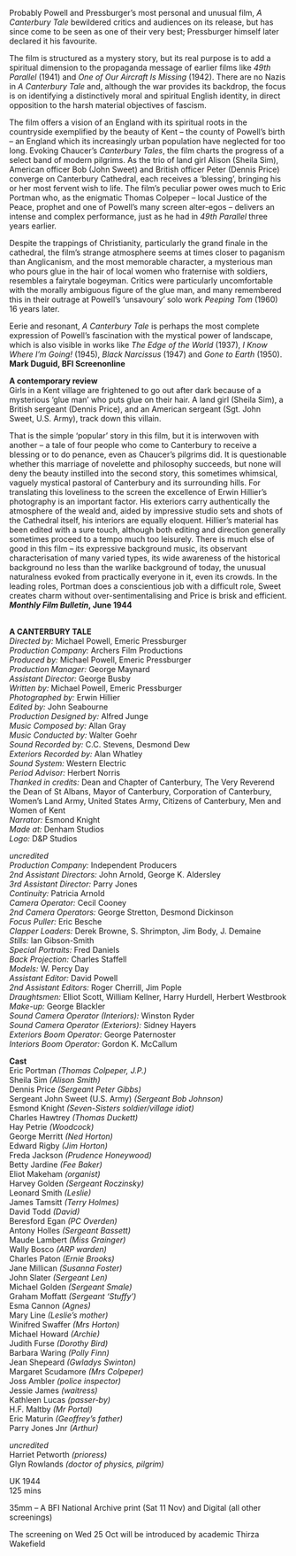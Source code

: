 
Probably Powell and Pressburger’s most personal and unusual film, _A Canterbury Tale_ bewildered critics and audiences on its release, but has since come to be seen as one of their very best; Pressburger himself later declared it his favourite.

The film is structured as a mystery story, but its real purpose is to add a spiritual dimension to the propaganda message of earlier films like _49th Parallel_ (1941) and _One of Our Aircraft Is Missing_ (1942). There are no Nazis in _A Canterbury Tale_ and, although the war provides its backdrop, the focus is on identifying a distinctively moral and spiritual English identity, in direct opposition to the harsh material objectives of fascism.

The film offers a vision of an England with its spiritual roots in the countryside exemplified by the beauty of Kent – the county of Powell’s birth – an England which its increasingly urban population have neglected for too long. Evoking Chaucer’s _Canterbury Tales_, the film charts the progress of a select band of modern pilgrims. As the trio of land girl Alison (Sheila Sim), American officer Bob (John Sweet) and British officer Peter (Dennis Price) converge on Canterbury Cathedral, each receives a ‘blessing’, bringing his or her most fervent wish to life. The film’s peculiar power owes much to Eric Portman who, as the enigmatic Thomas Colpeper – local Justice of the Peace, prophet and one of Powell’s many screen alter-egos – delivers an intense and complex performance, just as he had in _49th Parallel_ three years earlier.

Despite the trappings of Christianity, particularly the grand finale in the cathedral, the film’s strange atmosphere seems at times closer to paganism than Anglicanism, and the most memorable character, a mysterious man who pours glue in the hair of local women who fraternise with soldiers, resembles a fairytale bogeyman. Critics were particularly uncomfortable with the morally ambiguous figure of the glue man, and many remembered this in their outrage at Powell’s ‘unsavoury’ solo work _Peeping Tom_ (1960) 16 years later.

Eerie and resonant, _A Canterbury Tale_ is perhaps the most complete expression of Powell’s fascination with the mystical power of landscape, which is also visible in works like _The Edge of the World_ (1937), _I Know Where I’m Going!_ (1945), _Black Narcissus_ (1947) and _Gone to Earth_ (1950).  
**Mark Duguid, BFI Screenonline**

**A contemporary review**  
Girls in a Kent village are frightened to go out after dark because of a mysterious ‘glue man’ who puts glue on their hair. A land girl (Sheila Sim), a British sergeant (Dennis Price), and an American sergeant (Sgt. John Sweet, U.S. Army), track down this villain.

That is the simple ‘popular’ story in this film, but it is interwoven with another – a tale of four people who come to Canterbury to receive a blessing or to do penance, even as Chaucer’s pilgrims did. It is questionable whether this marriage of novelette and philosophy succeeds, but none will deny the beauty instilled into the second story, this sometimes whimsical, vaguely mystical pastoral of Canterbury and its surrounding hills. For translating this loveliness to the screen the excellence of Erwin Hillier’s photography is an important factor. His exteriors carry authentically the atmosphere of the weald and, aided by impressive studio sets and shots of the Cathedral itself, his interiors are equally eloquent. Hillier’s material has been edited with a sure touch, although both editing and direction generally sometimes proceed to a tempo much too leisurely. There is much else of good in this film – its expressive background music, its observant characterisation of many varied types, its wide awareness of the historical background no less than the warlike background of today, the unusual naturalness evoked from practically everyone in it, even its crowds. In the leading roles, Portman does a conscientious job with a difficult role, Sweet creates charm without over-sentimentalising and Price is brisk and efficient.  
**_Monthly Film Bulletin_, June 1944**
<br><br>

**A CANTERBURY TALE**<br>
_Directed by:_ Michael Powell, Emeric Pressburger<br>
_Production Company:_ Archers Film Productions<br>
_Produced by:_ Michael Powell, Emeric Pressburger<br>
_Production Manager:_ George Maynard<br>
_Assistant Director:_ George Busby<br>
_Written by:_ Michael Powell, Emeric Pressburger<br>
_Photographed by:_ Erwin Hillier<br>
_Edited by:_ John Seabourne<br>
_Production Designed by:_ Alfred Junge<br>
_Music Composed by:_ Allan Gray<br>
_Music Conducted by:_ Walter Goehr<br>
_Sound Recorded by:_ C.C. Stevens, Desmond Dew<br>
_Exteriors Recorded by:_ Alan Whatley<br>
_Sound System:_ Western Electric<br>
_Period Advisor:_ Herbert Norris<br>
_Thanked in credits:_ Dean and Chapter of Canterbury, The Very Reverend the Dean of St Albans, Mayor of Canterbury, Corporation of Canterbury, Women’s Land Army, United States Army, Citizens of Canterbury, Men and Women of Kent<br>
_Narrator:_ Esmond Knight<br>
_Made at:_ Denham Studios<br>
_Logo:_ D&P Studios<br>

_uncredited_<br>
_Production Company:_ Independent Producers<br>
_2nd Assistant Directors:_ John Arnold,  George K. Aldersley<br>
_3rd Assistant Director:_ Parry Jones<br>
_Continuity:_ Patricia Arnold<br>
_Camera Operator:_ Cecil Cooney<br>
_2nd Camera Operators:_ George Stretton,  Desmond Dickinson<br>
_Focus Puller:_ Eric Besche<br>
_Clapper Loaders:_ Derek Browne, S. Shrimpton,  Jim Body, J. Demaine<br>
_Stills:_ Ian Gibson-Smith<br>
_Special Portraits:_ Fred Daniels<br>
_Back Projection:_ Charles Staffell<br>
_Models:_ W. Percy Day<br>
_Assistant Editor:_ David Powell<br>
_2nd Assistant Editors:_ Roger Cherrill, Jim Pople<br>
_Draughtsmen:_ Elliot Scott, William Kellner,  Harry Hurdell, Herbert Westbrook<br>
_Make-up:_ George Blackler<br>
_Sound Camera Operator (Interiors):_ Winston Ryder<br>
_Sound Camera Operator (Exteriors):_ Sidney Hayers<br>
_Exteriors Boom Operator:_ George Paternoster<br>
_Interiors Boom Operator:_ Gordon K. McCallum<br>

**Cast**<br>
Eric Portman _(Thomas Colpeper, J.P.)_<br>
Sheila Sim _(Alison Smith)_<br>
Dennis Price _(Sergeant Peter Gibbs)_<br>
Sergeant John Sweet (U.S. Army)  _(Sergeant Bob Johnson)_<br>
Esmond Knight _(Seven-Sisters soldier/village idiot)_<br>
Charles Hawtrey _(Thomas Duckett)_<br>
Hay Petrie _(Woodcock)_<br>
George Merritt _(Ned Horton)_<br>
Edward Rigby _(Jim Horton)_<br>
Freda Jackson _(Prudence Honeywood)_<br>
Betty Jardine _(Fee Baker)_<br>
Eliot Makeham _(organist)_<br>
Harvey Golden _(Sergeant Roczinsky)_<br>
Leonard Smith _(Leslie)_<br>
James Tamsitt _(Terry Holmes)_<br>
David Todd _(David)_<br>
Beresford Egan _(PC Overden)_<br>
Antony Holles _(Sergeant Bassett)_<br>
Maude Lambert _(Miss Grainger)_<br>
Wally Bosco _(ARP warden)_<br>
Charles Paton _(Ernie Brooks)_<br>
Jane Millican _(Susanna Foster)_<br>
John Slater _(Sergeant Len)_<br>
Michael Golden _(Sergeant Smale)_<br>
Graham Moffatt _(Sergeant ‘Stuffy’)_<br>
Esma Cannon _(Agnes)_<br>
Mary Line _(Leslie’s mother)_<br>
Winifred Swaffer _(Mrs Horton)_<br>
Michael Howard _(Archie)_<br>
Judith Furse _(Dorothy Bird)_<br>
Barbara Waring _(Polly Finn)_<br>
Jean Shepeard _(Gwladys Swinton)_<br>
Margaret Scudamore _(Mrs Colpeper)_<br>
Joss Ambler _(police inspector)_<br>
Jessie James _(waitress)_<br>
Kathleen Lucas _(passer-by)_<br>
H.F. Maltby _(Mr Portal)_<br>
Eric Maturin _(Geoffrey’s father)_<br>
Parry Jones Jnr _(Arthur)_<br>

_uncredited_<br>
Harriet Petworth _(prioress)_<br>
Glyn Rowlands _(doctor of physics, pilgrim)_<br>

UK 1944<br>
125 mins

35mm – A BFI National Archive print (Sat 11 Nov) and Digital (all other screenings)

The screening on Wed 25 Oct will be introduced  by academic Thirza Wakefield<br>
<br>
<!--stackedit_data:
eyJoaXN0b3J5IjpbMTE5NTc3NzM5Nl19
-->